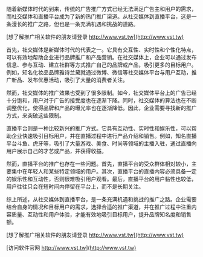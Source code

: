 随着新媒体时代的到来，传统的广告推广方式已经无法满足广告主和用户的需求，而社交媒体和直播平台成为了新的热门推广渠道。从社交媒体到直播平台，这是一条漫长的推广之路，但也是一条充满机遇和挑战的道路。

[想了解推广相关软件的朋友请登录 http://www.vst.tw](http://www.vst.tw)

首先，社交媒体是新媒体时代的代表之一。它具有交互性、实时性和个性化特点，可以有效地帮助企业进行品牌推广和产品营销。在社交媒体上，企业可以通过发布信息、参与互动、建立社群等方式推广自己的品牌或产品，吸引更多的目标用户。例如，知名化妆品品牌雅诗兰黛就通过微博、微信等社交媒体平台与用户互动，推广新品、发布优惠活动，吸引了大量的消费者关注。

然而，社交媒体的推广效果也受到了很多限制。如今，社交媒体平台上的广告已经十分饱和，用户对于广告的接受度也在逐渐下降。同时，社交媒体的算法也在不断调整优化，使得品牌和产品的曝光率也在逐渐降低。因此，企业需要寻找新的推广方式，来突破这些限制。

直播平台则是一种比较新兴的推广方式。它具有互动性、实时性和娱乐性，可以帮助企业快速吸引目标用户，并在直播过程中进行产品介绍和销售。例如，知名直播平台斗鱼、虎牙等，吸引了大量游戏、美食、时尚等领域的主播入驻，通过直播向用户展示自己的才艺或产品，并获得收益。

然而，直播平台的推广也存在一些问题。首先，直播平台的受众群体相对较小，主要集中在年轻人和某些特定领域的用户。其次，直播平台的直播内容必须具备一定的娱乐性和互动性，否则很难吸引用户观看。最后，直播平台的用户黏性也较低，用户往往只会在短时间内停留在平台上，而不是长期关注。

综上所述，从社交媒体到直播平台，是一条充满机遇和挑战的推广之路。企业需要结合自身的情况和目标用户的需求，选择合适的推广渠道，并在推广过程中注重内容质量、互动性和用户体验，才能有效地吸引目标用户，提升品牌知名度和销售额。

[想了解推广相关软件的朋友请登录 http://www.vst.tw](http://www.vst.tw)


[访问软件官网 http://www.vst.tw](http://www.vst.tw)

